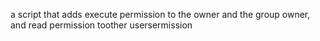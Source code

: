a script that adds execute permission to the owner and the group owner, and read permission toother usersermission

